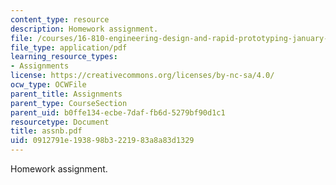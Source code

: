 ```yaml
---
content_type: resource
description: Homework assignment.
file: /courses/16-810-engineering-design-and-rapid-prototyping-january-iap-2007/0912791e193898b3221983a8a83d1329_assnb.pdf
file_type: application/pdf
learning_resource_types:
- Assignments
license: https://creativecommons.org/licenses/by-nc-sa/4.0/
ocw_type: OCWFile
parent_title: Assignments
parent_type: CourseSection
parent_uid: b0ffe134-ecbe-7daf-fb6d-5279bf90d1c1
resourcetype: Document
title: assnb.pdf
uid: 0912791e-1938-98b3-2219-83a8a83d1329
---
```

Homework assignment.